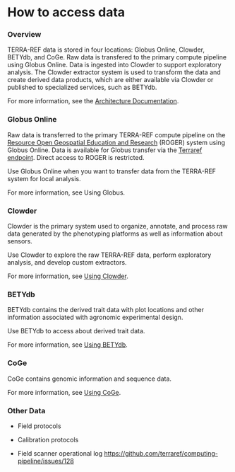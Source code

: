 # How to access data

### Overview

TERRA-REF data is stored in four locations: Globus Online, Clowder, BETYdb, and CoGe. Raw data is transfered to the primary compute pipeline using Globus Online. Data is ingested into Clowder to support exploratory analysis.  The Clowder extractor system is used to transform the data and create derived data products, which are either available via Clowder or published to specialized services, such as BETYdb.

For more information, see the [Architecture Documentation](/architecture-documentation.md).

### Globus Online

Raw data is transferred to the primary TERRA-REF compute pipeline on the [Resource Open Geospatial Education and Research](https://wiki.ncsa.illinois.edu/display/ROGER/ROGER+System+Information?src=contextnavchildmode) \(ROGER\) system using Globus Online. Data is available for Globus transfer via the [Terraref endpoint](https://www.globus.org/app/endpoints/403204c4-6004-11e6-8316-22000b97daec/overview). Direct access to ROGER is restricted.

Use Globus Online when you want to transfer data from the TERRA-REF system for local analysis.

For more information, see Using Globus.

### Clowder

Clowder is the primary system used to organize, annotate, and process raw data generated by the phenotyping platforms as well as information about sensors.

Use Clowder to explore the raw TERRA-REF data, perform exploratory analysis, and develop custom extractors.

For more information, see [Using Clowder](/user/using-clowder.md).

### **BETYdb**

BETYdb contains the derived trait data with plot locations and other information associated with agronomic experimental design.

Use BETYdb to access about derived trait data.

For more information, see [Using BETYdb](/user/using-betydb.md).

### **CoGe**

CoGe contains genomic information and sequence data.

For more information, see [Using CoGe](/user/using-coge.md).

### **Other Data**

* Field protocols

* Calibration protocols
* Field scanner operational log [https:\/\/github.com\/terraref\/computing-pipeline\/issues\/128](https://github.com/terraref/computing-pipeline/issues/128)


